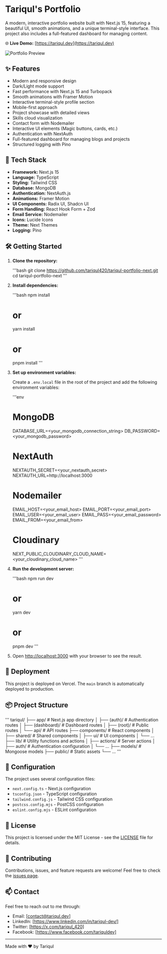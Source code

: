 # Tariqul's Portfolio

A modern, interactive portfolio website built with Next.js 15, featuring a beautiful UI, smooth animations, and a unique terminal-style interface. This project also includes a full-featured dashboard for managing content.

🌐 **Live Demo:** [https://tariqul.dev](https://tariqul.dev)

![Portfolio Preview](public/assets/banner.png)

## ✨ Features

- Modern and responsive design
- Dark/Light mode support
- Fast performance with Next.js 15 and Turbopack
- Smooth animations with Framer Motion
- Interactive terminal-style profile section
- Mobile-first approach
- Project showcase with detailed views
- Skills cloud visualization
- Contact form with Nodemailer
- Interactive UI elements (Magic buttons, cards, etc.)
- Authentication with NextAuth
- Full-featured dashboard for managing blogs and projects
- Structured logging with Pino

## 🚀 Tech Stack

- **Framework:** Next.js 15
- **Language:** TypeScript
- **Styling:** Tailwind CSS
- **Database:** MongoDB
- **Authentication:** NextAuth.js
- **Animations:** Framer Motion
- **UI Components:** Radix UI, Shadcn UI
- **Form Handling:** React Hook Form + Zod
- **Email Service:** Nodemailer
- **Icons:** Lucide Icons
- **Theme:** Next Themes
- **Logging:** Pino

## 🛠️ Getting Started

1.  **Clone the repository:**

    '''bash
    git clone https://github.com/tariqul420/tariqul-portfolio-next.git
    cd tariqul-portfolio-next
    '''

2.  **Install dependencies:**

    '''bash
    npm install

    # or

    yarn install

    # or

    pnpm install
    '''

3.  **Set up environment variables:**

    Create a `.env.local` file in the root of the project and add the following environment variables:

    '''env

    # MongoDB

    DATABASE_URL=<your_mongodb_connection_string>
    DB_PASSWORD=<your_mongodb_password>

    # NextAuth

    NEXTAUTH_SECRET=<your_nextauth_secret>
    NEXTAUTH_URL=http://localhost:3000

    # Nodemailer

    EMAIL_HOST=<your_email_host>
    EMAIL_PORT=<your_email_port>
    EMAIL_USER=<your_email_user>
    EMAIL_PASS=<your_email_password>
    EMAIL_FROM=<your_email_from>

    # Cloudinary

    NEXT_PUBLIC_CLOUDINARY_CLOUD_NAME=<your_cloudinary_cloud_name>
    '''

4.  **Run the development server:**

    '''bash
    npm run dev

    # or

    yarn dev

    # or

    pnpm dev
    '''

5.  Open [http://localhost:3000](http://localhost:3000) with your browser to see the result.

## 🚀 Deployment

This project is deployed on Vercel. The `main` branch is automatically deployed to production.

## 📦 Project Structure

'''
tariqul/
├── app/ # Next.js app directory
│ ├── (auth)/ # Authentication routes
│ ├── (dashboard)/ # Dashboard routes
│ ├── (root)/ # Public routes
│ └── api/ # API routes
├── components/ # React components
│ ├── shared/ # Shared components
│ ├── ui/ # UI components
│ └── ...
├── lib/ # Utility functions and actions
│ ├── actions/ # Server actions
│ ├── auth/ # Authentication configuration
│ └── ...
├── models/ # Mongoose models
├── public/ # Static assets
└── ...
'''

## 🔧 Configuration

The project uses several configuration files:

- `next.config.ts` - Next.js configuration
- `tsconfig.json` - TypeScript configuration
- `tailwind.config.js` - Tailwind CSS configuration
- `postcss.config.mjs` - PostCSS configuration
- `eslint.config.mjs` - ESLint configuration

## 📝 License

This project is licensed under the MIT License - see the [LICENSE](LICENSE) file for details.

## 🤝 Contributing

Contributions, issues, and feature requests are welcome! Feel free to check the [issues page](https://github.com/tariqul420/tariqul/issues).

## 📫 Contact

Feel free to reach out to me through:

- Email: [contact@tariqul.dev]
- LinkedIn: [https://www.linkedin.com/in/tariqul-dev/]
- Twitter: [https://x.com/tariqul_420]
- Facebook: [https://www.facebook.com/tariquldev]

---

Made with ❤️ by Tariqul
